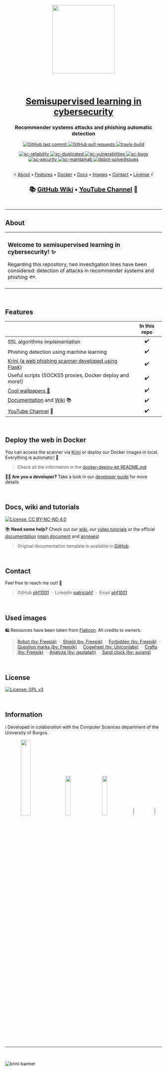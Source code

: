 <p align="center">
  <img src="https://user-images.githubusercontent.com/99904180/228915777-fcfb115c-37f3-45e6-b5a0-78457d13bba9.png" width="200" height="220" />
</p>

<h1 align="center">
  <br>
  <a href="https://github.com/phf1001/semisupervised-learning-in-cibersecurity"> Semisupervised learning in cybersecurity </a>
</h1>

<h3 align="center">Recommender systems attacks and phishing automatic detection</h3>

<p align="center">
    <a href="https://github.com/phf1001/semisupervised-learning-in-cibersecurity/commits/main">
    <img src="https://img.shields.io/github/last-commit/phf1001/semisupervised-learning-in-cibersecurity.svg?style=flat-square&logo=github&logoColor=white"
         alt="GitHub last commit">
    </a>
    <a href="https://github.com/phf1001/semisupervised-learning-in-cibersecurity/pulls">
    <img src="https://img.shields.io/github/issues-pr-raw/phf1001/semisupervised-learning-in-cibersecurity.svg?style=flat-square&logo=github&logoColor=white"
         alt="GitHub pull requests">
    </a>
    <a href="https://app.travis-ci.com/phf1001/semisupervised-learning-in-cibersecurity">
    <img src="https://app.travis-ci.com/phf1001/semisupervised-learning-in-cibersecurity.svg?branch=main"
         alt="travis-build">
    </a>        
</p>
<p align="center">
<a href = "https://sonarcloud.io/summary/new_code?id=phf1001_semisupervised-learning-in-cibersecurity">
<img src="https://sonarcloud.io/api/project_badges/measure?project=phf1001_semisupervised-learning-in-cibersecurity&metric=reliability_rating" alt="sc-reliability">
</a>
<a href = "https://sonarcloud.io/summary/new_code?id=phf1001_semisupervised-learning-in-cibersecurity">
<img src="https://sonarcloud.io/api/project_badges/measure?project=phf1001_semisupervised-learning-in-cibersecurity&metric=duplicated_lines_density" alt="sc-duplicated">
</a>
<a href = "https://sonarcloud.io/summary/new_code?id=phf1001_semisupervised-learning-in-cibersecurity">
<img src="https://sonarcloud.io/api/project_badges/measure?project=phf1001_semisupervised-learning-in-cibersecurity&metric=vulnerabilities" alt="sc-vulnerabilities">
</a>
<a href = "https://sonarcloud.io/summary/new_code?id=phf1001_semisupervised-learning-in-cibersecurity">
<img src="https://sonarcloud.io/api/project_badges/measure?project=phf1001_semisupervised-learning-in-cibersecurity&metric=bugs" alt="sc-bugs">
</a>
<a href = "https://sonarcloud.io/summary/new_code?id=phf1001_semisupervised-learning-in-cibersecurity">
<img src="https://sonarcloud.io/api/project_badges/measure?project=phf1001_semisupervised-learning-in-cibersecurity&metric=security_rating" alt="sc-security">
</a>
<a href = "https://sonarcloud.io/summary/new_code?id=phf1001_semisupervised-learning-in-cibersecurity">
<img src="https://sonarcloud.io/api/project_badges/measure?project=phf1001_semisupervised-learning-in-cibersecurity&metric=sqale_rating" alt="sc-maintainab">
</a>
<a href = "https://deepsource.io/gh/phf1001/semisupervised-learning-in-cibersecurity/?ref=repository-badge">
<img src="https://deepsource.io/gh/phf1001/semisupervised-learning-in-cibersecurity.svg/?label=resolved+issues&show_trend=true&token=9pyDIDWYZ_eVj1NoPBRHUXM0" alt="dsbot-solvedissues">
</a>
</p>
      
<p align="center">
  <br />
  ⚡
  <a href="#about">About</a> •
  <a href="#features">Features</a> •
  <a href="#deploy-the-web-in-docker">Docker</a> •
  <a href="#docs-wiki-and-tutorials">Docs</a> •
  <a href="#used-images">Images</a> •
  <a href="#contact">Contact</a> •
  <a href="#license">License</a>
  ⚡
</p>

<p align="center" style="font-weight: bold; font-size: 20px">
  📚
  <a href="https://github.com/phf1001/semisupervised-learning-in-cibersecurity/wiki">GitHub Wiki</a> •
  <a href="https://youtube.com/@KRINIPHISHINGSCANNER/playlists">YouTube Channel</a>
  🎥
  <br /><br />
</p>

---

## About 

<table>
<tr>
<td>
  
### Welcome to semisupervised learning in cybersecurity! ✨

Regarding this repository, two investigation lines have been considered: detection of attacks in recommender systems and phishing 🐟.

</td>
</tr>
</table>
<br />

## Features

|                            | In this repo  | 
| -------------------------- | :----------------: | 
| SSL algorithms implementation         |         ✔️         |   
| Phishing detection using machine learning |         ✔️         |    
| [Krini (a web phishing scanner developed using Flask)](https://krini.herokuapp.com/index) |         ✔️         |    
| Useful scripts (SOCKS5 proxies, Docker deploy and more!)          |         ✔️         |    
| [Cool wallpapers 🎨](https://github.com/phf1001/semisupervised-learning-in-cibersecurity/tree/main/wallpapers)       |         ✔️         |  
| [Documentation](https://github.com/phf1001/semisupervised-learning-in-cibersecurity/tree/main/docs) and [Wiki](https://github.com/phf1001/semisupervised-learning-in-cibersecurity/wiki) 📚 |         ✔️         |    
| [YouTube Channel](https://www.youtube.com/@KRINIPHISHINGSCANNER/playlists) 🎥 |         ✔️         |  
<br />

## Deploy the web in Docker

You can access the scanner via [Krini](https://krini.herokuapp.com/index) or deploy our Docker images in local. Everything is automatic! 🐳

> Check all the information in the [docker-deploy-kit README.md](https://github.com/phf1001/semisupervised-learning-in-cibersecurity/tree/main/docker-deploy-kit) 

**👩‍💻 Are you a developer?** Take a look in our [developer guide](https://github.com/phf1001/semisupervised-learning-in-cibersecurity/wiki/Manual-del-programador) for more details


<br />


## Docs, wiki and tutorials
[![License: CC BY-NC-ND 4.0](https://img.shields.io/badge/License-CC_BY--NC--ND_4.0-lightgrey.svg)](https://creativecommons.org/licenses/by-nc-nd/4.0/)

📚 **Need some help?** Check out our [wiki](https://github.com/phf1001/semisupervised-learning-in-cibersecurity/wiki/), our [video tutorials](https://www.youtube.com/@KRINIPHISHINGSCANNER/playlists) or the official [documentation](https://github.com/phf1001/semisupervised-learning-in-cibersecurity/tree/main/docs) ([main document](https://github.com/phf1001/semisupervised-learning-in-cibersecurity/blob/main/docs/memoria.pdf) and [annexes](https://github.com/phf1001/semisupervised-learning-in-cibersecurity/blob/main/docs/anexos.pdf))

> Original documentation template is available in [GitHub](https://github.com/ubutfgm/plantillaLatex)

<br />

## Contact

Feel free to reach me out! 💌

> GitHub [phf1001](https://github.com/phf1001) &nbsp;&middot;&nbsp; LinkedIn [patriciahf](https://www.linkedin.com/in/patriciahf) &nbsp;&middot;&nbsp; Email [phf1001](mailto:phf1001@alu.ubu.es) 

<br />

## Used images

🛍️ Resources have been taken from [Flaticon](https://www.flaticon.es/). All credits to owners.

> [Robot (by: Freepik)](https://www.flaticon.com/free-icon/robot_3398643) &nbsp;&middot;&nbsp; [Shield (by: Freepik)](https://www.flaticon.com/free-icon/shield_5781297) &nbsp;&middot;&nbsp; [Forbidden (by: Freepik)](https://www.flaticon.com/free-icon/walk_1661941) &nbsp;&middot;&nbsp; [Question marks (by: Freepik)](https://www.flaticon.com/free-icon/question-mark_5726532) &nbsp;&middot;&nbsp; [Cogwheel (by: Uniconlabs)](https://www.flaticon.com/free-icon/breakdown_9760208) &nbsp;&middot;&nbsp; [Crafts (by: Freepik)](https://www.flaticon.com/free-icon/paper-crafts_3813693) &nbsp;&middot;&nbsp; [Analyze (by: geotatah)](https://www.flaticon.com/free-icon/analyze_993845) &nbsp;&middot;&nbsp; [Sand clock (by: surang)](https://www.flaticon.com/free-icon/analyze_993845) 

<br />

## License

[![License: GPL v3](https://img.shields.io/badge/License-GPLv3-blue.svg)](https://www.gnu.org/licenses/gpl-3.0)

<br />

## Information

ℹ Developed in colaboration with the Computer Sciences department of the University of Burgos.

<p align="center">
  <img width="25%" height="25%" src="https://github.com/phf1001/semisupervised-learning-in-cibersecurity/assets/99904180/380cadcd-23f0-48e5-a4f4-6be8e4a50f1d"> &nbsp; &nbsp; &nbsp;
  <img width="18%" height="18%" src="https://github.com/phf1001/semisupervised-learning-in-cibersecurity/assets/99904180/19e838c2-34ff-4525-8cd5-7eec205a06f0"> &nbsp; &nbsp; &nbsp;
  <img width="18%" height="18%" src="https://github.com/phf1001/semisupervised-learning-in-cibersecurity/assets/99904180/d6b3918f-4a7b-44ad-9a9b-b83d50c6d650"> &nbsp; &nbsp; &nbsp;
  <img width="8%" height="8%" src="https://github.com/phf1001/semisupervised-learning-in-cibersecurity/assets/99904180/401a9df0-a937-4641-bf4b-908a2d1a708b"> &nbsp; &nbsp; &nbsp;
  <img width="8%" height="8%" src="https://github.com/phf1001/semisupervised-learning-in-cibersecurity/assets/99904180/ad2c0370-3f67-4e22-bded-4382eb2a952a">
</p>

---

<br />

![krini-banner](https://github.com/phf1001/semisupervised-learning-in-cibersecurity/assets/99904180/3c07452e-ebba-467a-b7af-c87b7370f387)